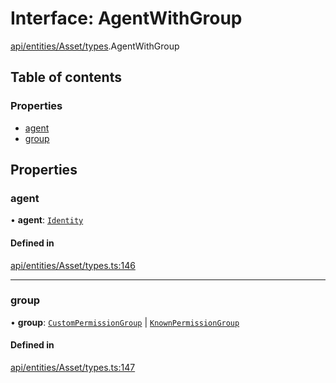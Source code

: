 # Interface: AgentWithGroup

[api/entities/Asset/types](../wiki/api.entities.Asset.types).AgentWithGroup

## Table of contents

### Properties

- [agent](../wiki/api.entities.Asset.types.AgentWithGroup#agent)
- [group](../wiki/api.entities.Asset.types.AgentWithGroup#group)

## Properties

### agent

• **agent**: [`Identity`](../wiki/api.entities.Identity.Identity)

#### Defined in

[api/entities/Asset/types.ts:146](https://github.com/PolymeshAssociation/polymesh-sdk/blob/8a9e72221/src/api/entities/Asset/types.ts#L146)

___

### group

• **group**: [`CustomPermissionGroup`](../wiki/api.entities.CustomPermissionGroup.CustomPermissionGroup) \| [`KnownPermissionGroup`](../wiki/api.entities.KnownPermissionGroup.KnownPermissionGroup)

#### Defined in

[api/entities/Asset/types.ts:147](https://github.com/PolymeshAssociation/polymesh-sdk/blob/8a9e72221/src/api/entities/Asset/types.ts#L147)

